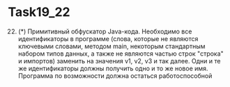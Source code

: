 # Task19_22
22. (*) Примитивный обфускатор Java-кода. Необходимо все идентификаторы в программе 
(слова, которые не являются ключевыми словами, методом main, некоторым 
стандартным набором типов данных, а также не являются частью строк "строка" и 
импортов) заменить на значения v1, v2, v3 и так далее. Одни и те же идентификаторы 
должны получить одно и то же новое имя. Программа по возможности должна остаться 
работоспособной
